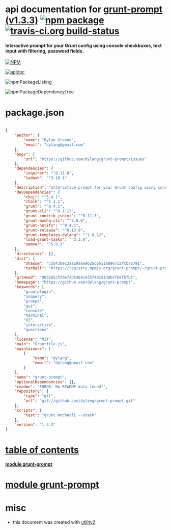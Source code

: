 # api documentation for  [grunt-prompt (v1.3.3)](https://github.com/dylang/grunt-prompt)  [![npm package](https://img.shields.io/npm/v/npmdoc-grunt-prompt.svg?style=flat-square)](https://www.npmjs.org/package/npmdoc-grunt-prompt) [![travis-ci.org build-status](https://api.travis-ci.org/npmdoc/node-npmdoc-grunt-prompt.svg)](https://travis-ci.org/npmdoc/node-npmdoc-grunt-prompt)
#### Interactive prompt for your Grunt config using console checkboxes, text input with filtering, password fields.

[![NPM](https://nodei.co/npm/grunt-prompt.png?downloads=true)](https://www.npmjs.com/package/grunt-prompt)

[![apidoc](https://npmdoc.github.io/node-npmdoc-grunt-prompt/build/screenCapture.buildNpmdoc.browser._2Fhome_2Ftravis_2Fbuild_2Fnpmdoc_2Fnode-npmdoc-grunt-prompt_2Ftmp_2Fbuild_2Fapidoc.html.png)](https://npmdoc.github.io/node-npmdoc-grunt-prompt/build/apidoc.html)

![npmPackageListing](https://npmdoc.github.io/node-npmdoc-grunt-prompt/build/screenCapture.npmPackageListing.svg)

![npmPackageDependencyTree](https://npmdoc.github.io/node-npmdoc-grunt-prompt/build/screenCapture.npmPackageDependencyTree.svg)



# package.json

```json

{
    "author": {
        "name": "Dylan Greene",
        "email": "dylang@gmail.com"
    },
    "bugs": {
        "url": "https://github.com/dylang/grunt-prompt/issues"
    },
    "dependencies": {
        "inquirer": "^0.11.0",
        "lodash": "^3.10.1"
    },
    "description": "Interactive prompt for your Grunt config using console checkboxes, text input with filtering, password fields.",
    "devDependencies": {
        "chai": "^3.4.1",
        "chalk": "^1.1.1",
        "grunt": "^0.4.1",
        "grunt-cli": "^0.1.13",
        "grunt-contrib-jshint": "^0.11.3",
        "grunt-mocha-cli": "^2.0.0",
        "grunt-notify": "^0.4.1",
        "grunt-release": "^0.13.0",
        "grunt-templates-dylang": "^1.0.12",
        "load-grunt-tasks": "^3.3.0",
        "semver": "^5.0.3"
    },
    "directories": {},
    "dist": {
        "shasum": "c5b43bec3aa29aa6962ac6611a896712fcba6791",
        "tarball": "https://registry.npmjs.org/grunt-prompt/-/grunt-prompt-1.3.3.tgz"
    },
    "gitHead": "983165c5f0e72d6364c825748c51d8b5f60fbfb1",
    "homepage": "https://github.com/dylang/grunt-prompt",
    "keywords": [
        "gruntplugin",
        "inquery",
        "prompt",
        "gui",
        "console",
        "terminal",
        "UI",
        "interactive",
        "questions"
    ],
    "license": "MIT",
    "main": "Gruntfile.js",
    "maintainers": [
        {
            "name": "dylang",
            "email": "dylang@gmail.com"
        }
    ],
    "name": "grunt-prompt",
    "optionalDependencies": {},
    "readme": "ERROR: No README data found!",
    "repository": {
        "type": "git",
        "url": "git://github.com/dylang/grunt-prompt.git"
    },
    "scripts": {
        "test": "grunt mochacli --stack"
    },
    "version": "1.3.3"
}
```



# <a name="apidoc.tableOfContents"></a>[table of contents](#apidoc.tableOfContents)

#### [module grunt-prompt](#apidoc.module.grunt-prompt)



# <a name="apidoc.module.grunt-prompt"></a>[module grunt-prompt](#apidoc.module.grunt-prompt)



# misc
- this document was created with [utility2](https://github.com/kaizhu256/node-utility2)
